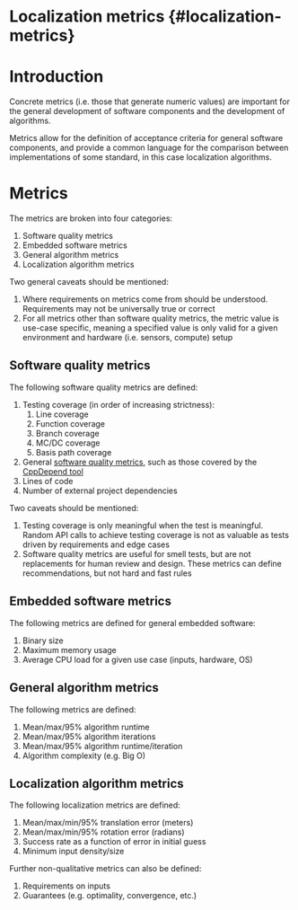Localization metrics {#localization-metrics}
===========================================

# Introduction

Concrete metrics (i.e. those that generate numeric values) are important for the general development
of software components and the development of algorithms.

Metrics allow for the definition of acceptance criteria for general software components, and provide
a common language for the comparison between implementations of some standard, in this case
localization algorithms.

# Metrics

The metrics are broken into four categories:

1. Software quality metrics
2. Embedded software metrics
3. General algorithm metrics
4. Localization algorithm metrics

Two general caveats should be mentioned:

1. Where requirements on metrics come from should be understood. Requirements may not be universally
true or correct
2. For all metrics other than software quality metrics, the metric value is use-case specific,
meaning a specified value is only valid for a given environment and hardware (i.e. sensors, compute)
setup

## Software quality metrics

The following software quality metrics are defined:

1. Testing coverage (in order of increasing strictness):
    1. Line coverage
    2. Function coverage
    3. Branch coverage
    4. MC/DC coverage
    5. Basis path coverage
2. General
[software quality metrics](https://www.hanselman.com/blog/content/binary/NDepend%20metrics%20placemats%201.1.pdf),
such as those covered by the [CppDepend tool](https://www.cppdepend.com/metrics)
3. Lines of code
4. Number of external project dependencies

Two caveats should be mentioned:

1. Testing coverage is only meaningful when the test is meaningful. Random API calls to achieve
testing coverage is not as valuable as tests driven by requirements and edge cases
2. Software quality metrics are useful for smell tests, but are not replacements for human review
and design. These metrics can define recommendations, but not hard and fast rules

## Embedded software metrics

The following metrics are defined for general embedded software:

1. Binary size
2. Maximum memory usage
3. Average CPU load for a given use case (inputs, hardware, OS)

## General algorithm metrics

The following metrics are defined:

1. Mean/max/95% algorithm runtime
2. Mean/max/95% algorithm iterations
3. Mean/max/95% algorithm runtime/iteration
4. Algorithm complexity (e.g. Big O)

## Localization algorithm metrics

The following localization metrics are defined:

1. Mean/max/min/95% translation error (meters)
2. Mean/max/min/95% rotation error (radians)
3. Success rate as a function of error in initial guess
4. Minimum input density/size

Further non-qualitative metrics can also be defined:
1. Requirements on inputs
2. Guarantees (e.g. optimality, convergence, etc.)
